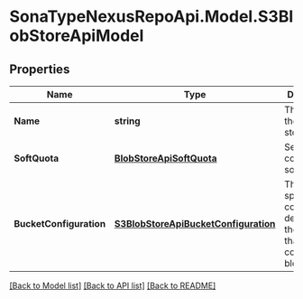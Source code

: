 # SonaTypeNexusRepoApi.Model.S3BlobStoreApiModel
## Properties

Name | Type | Description | Notes
------------ | ------------- | ------------- | -------------
**Name** | **string** | The name of the S3 blob store. | 
**SoftQuota** | [**BlobStoreApiSoftQuota**](BlobStoreApiSoftQuota.md) | Settings to control the soft quota. | [optional] 
**BucketConfiguration** | [**S3BlobStoreApiBucketConfiguration**](S3BlobStoreApiBucketConfiguration.md) | The S3 specific configuration details for the S3 object that&#39;ll contain the blob store. | 

[[Back to Model list]](../README.md#documentation-for-models) [[Back to API list]](../README.md#documentation-for-api-endpoints) [[Back to README]](../README.md)

